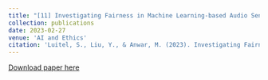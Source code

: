 ```yaml
---
title: "[11] Investigating Fairness in Machine Learning-based Audio Sentiment Analysis"
collection: publications
date: 2023-02-27
venue: 'AI and Ethics'
citation: 'Luitel, S., Liu, Y., & Anwar, M. (2023). Investigating Fairness in Machine Learning-based Audio Sentiment Analysis.'
---
```


[Download paper here](https://www.researchsquare.com/article/rs-2566840/v1)
